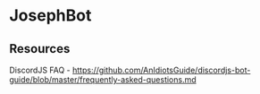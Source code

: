 # JosephBot

## Resources

DiscordJS FAQ - https://github.com/AnIdiotsGuide/discordjs-bot-guide/blob/master/frequently-asked-questions.md